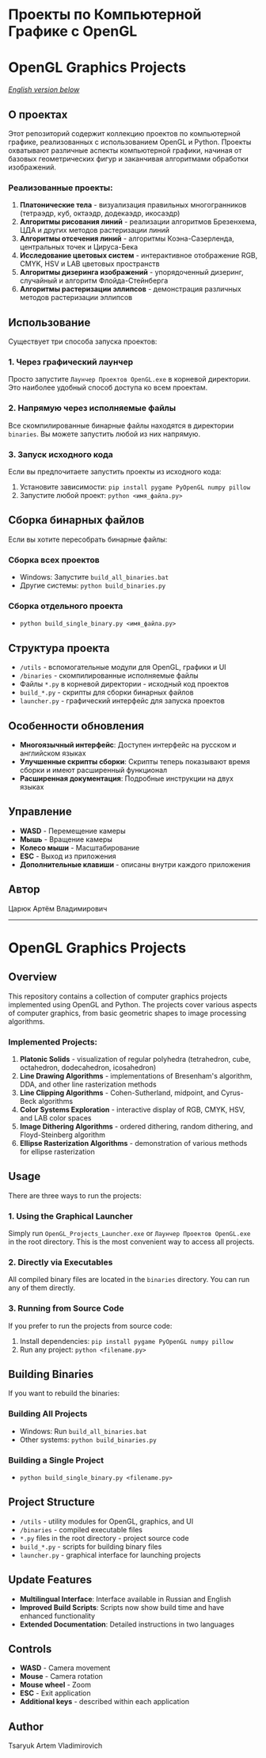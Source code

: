 # Проекты по Компьютерной Графике с OpenGL  
# OpenGL Graphics Projects

*[English version below](#opengl-graphics-projects)*

## О проектах

Этот репозиторий содержит коллекцию проектов по компьютерной графике, реализованных с использованием OpenGL и Python. Проекты охватывают различные аспекты компьютерной графики, начиная от базовых геометрических фигур и заканчивая алгоритмами обработки изображений.

### Реализованные проекты:

1. **Платонические тела** - визуализация правильных многогранников (тетраэдр, куб, октаэдр, додекаэдр, икосаэдр)
2. **Алгоритмы рисования линий** - реализации алгоритмов Брезенхема, ЦДА и других методов растеризации линий
3. **Алгоритмы отсечения линий** - алгоритмы Коэна-Сазерленда, центральных точек и Цируса-Бека
4. **Исследование цветовых систем** - интерактивное отображение RGB, CMYK, HSV и LAB цветовых пространств
5. **Алгоритмы дизеринга изображений** - упорядоченный дизеринг, случайный и алгоритм Флойда-Стейнберга
6. **Алгоритмы растеризации эллипсов** - демонстрация различных методов растеризации эллипсов

## Использование

Существует три способа запуска проектов:

### 1. Через графический лаунчер

Просто запустите `Лаунчер Проектов OpenGL.exe` в корневой директории. Это наиболее удобный способ доступа ко всем проектам.

### 2. Напрямую через исполняемые файлы

Все скомпилированные бинарные файлы находятся в директории `binaries`. Вы можете запустить любой из них напрямую.

### 3. Запуск исходного кода

Если вы предпочитаете запустить проекты из исходного кода:

1. Установите зависимости: `pip install pygame PyOpenGL numpy pillow`
2. Запустите любой проект: `python <имя_файла.py>`

## Сборка бинарных файлов

Если вы хотите пересобрать бинарные файлы:

### Сборка всех проектов
- Windows: Запустите `build_all_binaries.bat`
- Другие системы: `python build_binaries.py`

### Сборка отдельного проекта
- `python build_single_binary.py <имя_файла.py>`

## Структура проекта

- `/utils` - вспомогательные модули для OpenGL, графики и UI
- `/binaries` - скомпилированные исполняемые файлы
- Файлы `*.py` в корневой директории - исходный код проектов
- `build_*.py` - скрипты для сборки бинарных файлов
- `launcher.py` - графический интерфейс для запуска проектов

## Особенности обновления

- **Многоязычный интерфейс**: Доступен интерфейс на русском и английском языках
- **Улучшенные скрипты сборки**: Скрипты теперь показывают время сборки и имеют расширенный функционал
- **Расширенная документация**: Подробные инструкции на двух языках

## Управление

- **WASD** - Перемещение камеры
- **Мышь** - Вращение камеры
- **Колесо мыши** - Масштабирование
- **ESC** - Выход из приложения
- **Дополнительные клавиши** - описаны внутри каждого приложения

## Автор

Царюк Артём Владимирович

---

# OpenGL Graphics Projects

## Overview

This repository contains a collection of computer graphics projects implemented using OpenGL and Python. The projects cover various aspects of computer graphics, from basic geometric shapes to image processing algorithms.

### Implemented Projects:

1. **Platonic Solids** - visualization of regular polyhedra (tetrahedron, cube, octahedron, dodecahedron, icosahedron)
2. **Line Drawing Algorithms** - implementations of Bresenham's algorithm, DDA, and other line rasterization methods
3. **Line Clipping Algorithms** - Cohen-Sutherland, midpoint, and Cyrus-Beck algorithms
4. **Color Systems Exploration** - interactive display of RGB, CMYK, HSV, and LAB color spaces
5. **Image Dithering Algorithms** - ordered dithering, random dithering, and Floyd-Steinberg algorithm
6. **Ellipse Rasterization Algorithms** - demonstration of various methods for ellipse rasterization

## Usage

There are three ways to run the projects:

### 1. Using the Graphical Launcher

Simply run `OpenGL_Projects_Launcher.exe` or `Лаунчер Проектов OpenGL.exe` in the root directory. This is the most convenient way to access all projects.

### 2. Directly via Executables

All compiled binary files are located in the `binaries` directory. You can run any of them directly.

### 3. Running from Source Code

If you prefer to run the projects from source code:

1. Install dependencies: `pip install pygame PyOpenGL numpy pillow`
2. Run any project: `python <filename.py>`

## Building Binaries

If you want to rebuild the binaries:

### Building All Projects
- Windows: Run `build_all_binaries.bat`
- Other systems: `python build_binaries.py`

### Building a Single Project
- `python build_single_binary.py <filename.py>`

## Project Structure

- `/utils` - utility modules for OpenGL, graphics, and UI
- `/binaries` - compiled executable files
- `*.py` files in the root directory - project source code
- `build_*.py` - scripts for building binary files
- `launcher.py` - graphical interface for launching projects

## Update Features

- **Multilingual Interface**: Interface available in Russian and English
- **Improved Build Scripts**: Scripts now show build time and have enhanced functionality
- **Extended Documentation**: Detailed instructions in two languages

## Controls

- **WASD** - Camera movement
- **Mouse** - Camera rotation
- **Mouse wheel** - Zoom
- **ESC** - Exit application
- **Additional keys** - described within each application

## Author

Tsaryuk Artem Vladimirovich